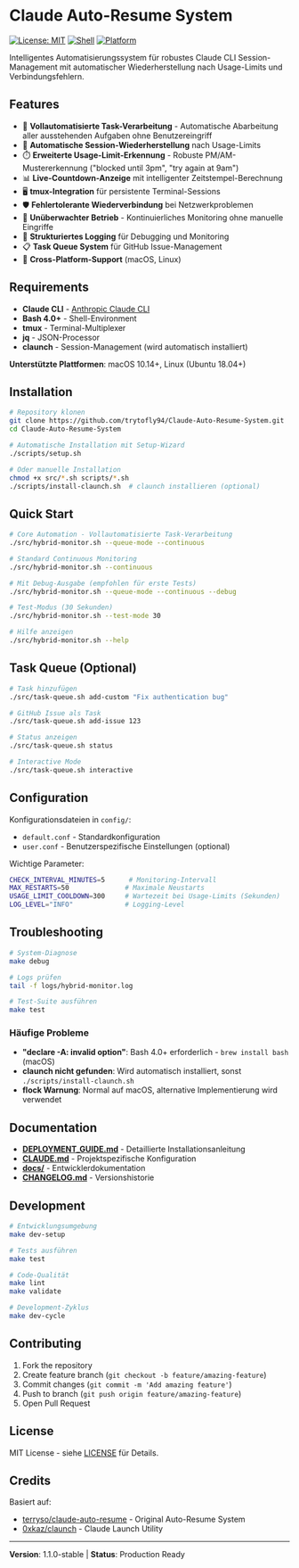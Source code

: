 # Claude Auto-Resume System

[![License: MIT](https://img.shields.io/badge/License-MIT-yellow.svg)](https://opensource.org/licenses/MIT)
[![Shell](https://img.shields.io/badge/Shell-Bash_4.0+-blue.svg)](https://www.gnu.org/software/bash/)
[![Platform](https://img.shields.io/badge/Platform-macOS%20%7C%20Linux-lightgrey.svg)](#requirements)

Intelligentes Automatisierungssystem für robustes Claude CLI Session-Management mit automatischer Wiederherstellung nach Usage-Limits und Verbindungsfehlern.

## Features

- 🤖 **Vollautomatisierte Task-Verarbeitung** - Automatische Abarbeitung aller ausstehenden Aufgaben ohne Benutzereingriff
- 🔄 **Automatische Session-Wiederherstellung** nach Usage-Limits
- ⏱️ **Erweiterte Usage-Limit-Erkennung** - Robuste PM/AM-Mustererkennung ("blocked until 3pm", "try again at 9am")
- 📊 **Live-Countdown-Anzeige** mit intelligenter Zeitstempel-Berechnung
- 🖥️ **tmux-Integration** für persistente Terminal-Sessions
- 🛡️ **Fehlertolerante Wiederverbindung** bei Netzwerkproblemen
- 🚀 **Unüberwachter Betrieb** - Kontinuierliches Monitoring ohne manuelle Eingriffe
- 📝 **Strukturiertes Logging** für Debugging und Monitoring
- 📋 **Task Queue System** für GitHub Issue-Management
- 🔧 **Cross-Platform-Support** (macOS, Linux)

## Requirements

- **Claude CLI** - [Anthropic Claude CLI](https://claude.ai/code)
- **Bash 4.0+** - Shell-Environment
- **tmux** - Terminal-Multiplexer
- **jq** - JSON-Processor
- **claunch** - Session-Management (wird automatisch installiert)

**Unterstützte Plattformen**: macOS 10.14+, Linux (Ubuntu 18.04+)

## Installation

```bash
# Repository klonen
git clone https://github.com/trytofly94/Claude-Auto-Resume-System.git
cd Claude-Auto-Resume-System

# Automatische Installation mit Setup-Wizard
./scripts/setup.sh

# Oder manuelle Installation
chmod +x src/*.sh scripts/*.sh
./scripts/install-claunch.sh  # claunch installieren (optional)
```

## Quick Start

```bash
# Core Automation - Vollautomatisierte Task-Verarbeitung
./src/hybrid-monitor.sh --queue-mode --continuous

# Standard Continuous Monitoring
./src/hybrid-monitor.sh --continuous

# Mit Debug-Ausgabe (empfohlen für erste Tests)
./src/hybrid-monitor.sh --queue-mode --continuous --debug

# Test-Modus (30 Sekunden)
./src/hybrid-monitor.sh --test-mode 30

# Hilfe anzeigen
./src/hybrid-monitor.sh --help
```

## Task Queue (Optional)

```bash
# Task hinzufügen
./src/task-queue.sh add-custom "Fix authentication bug"

# GitHub Issue als Task
./src/task-queue.sh add-issue 123

# Status anzeigen
./src/task-queue.sh status

# Interactive Mode
./src/task-queue.sh interactive
```

## Configuration

Konfigurationsdateien in `config/`:
- `default.conf` - Standardkonfiguration
- `user.conf` - Benutzerspezifische Einstellungen (optional)

Wichtige Parameter:
```bash
CHECK_INTERVAL_MINUTES=5      # Monitoring-Intervall
MAX_RESTARTS=50              # Maximale Neustarts
USAGE_LIMIT_COOLDOWN=300     # Wartezeit bei Usage-Limits (Sekunden)
LOG_LEVEL="INFO"             # Logging-Level
```

## Troubleshooting

```bash
# System-Diagnose
make debug

# Logs prüfen
tail -f logs/hybrid-monitor.log

# Test-Suite ausführen
make test
```

### Häufige Probleme

- **"declare -A: invalid option"**: Bash 4.0+ erforderlich - `brew install bash` (macOS)
- **claunch nicht gefunden**: Wird automatisch installiert, sonst `./scripts/install-claunch.sh`
- **flock Warnung**: Normal auf macOS, alternative Implementierung wird verwendet

## Documentation

- **[DEPLOYMENT_GUIDE.md](DEPLOYMENT_GUIDE.md)** - Detaillierte Installationsanleitung
- **[CLAUDE.md](CLAUDE.md)** - Projektspezifische Konfiguration
- **[docs/](docs/)** - Entwicklerdokumentation
- **[CHANGELOG.md](CHANGELOG.md)** - Versionshistorie

## Development

```bash
# Entwicklungsumgebung
make dev-setup

# Tests ausführen
make test

# Code-Qualität
make lint
make validate

# Development-Zyklus
make dev-cycle
```

## Contributing

1. Fork the repository
2. Create feature branch (`git checkout -b feature/amazing-feature`)
3. Commit changes (`git commit -m 'Add amazing feature'`)
4. Push to branch (`git push origin feature/amazing-feature`)
5. Open Pull Request

## License

MIT License - siehe [LICENSE](LICENSE) für Details.

## Credits

Basiert auf:
- [terryso/claude-auto-resume](https://github.com/terryso/claude-auto-resume) - Original Auto-Resume System
- [0xkaz/claunch](https://github.com/0xkaz/claunch) - Claude Launch Utility

---

**Version**: 1.1.0-stable | **Status**: Production Ready